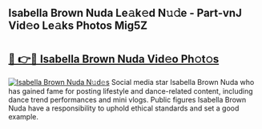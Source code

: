 ## Isabella Brown Nuda Le𝚊k𝚎d N𝚞𝚍e - Part-vnJ Vid𝚎o Le𝚊ks Photos Mig5Z

# <h2><a href="http://fbg5ofo.evod.top/?m=Isabella+Brown+Nuda">🔗 👉🔴 Isabella Brown Nuda Vid𝚎o Ph𝚘t𝚘s</a></h2>

[![Isabella Brown Nuda N𝚞d𝚎s](https://i.imgur.com/8V9OHl7.gif)](http://fbg5ofo.evod.top/?m=Isabella+Brown+Nuda)
Social media star Isabella Brown Nuda who has gained fame for posting lifestyle and dance-related content, including dance trend performances and mini vlogs. Public figures Isabella Brown Nuda have a responsibility to uphold ethical standards and set a good example. 
